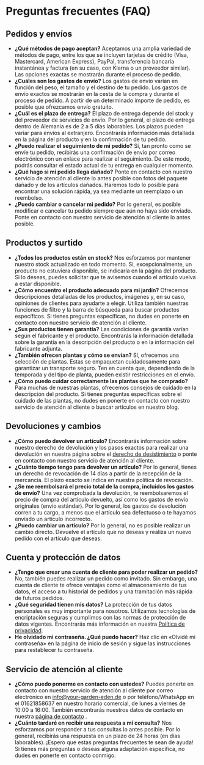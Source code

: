 # Preguntas frecuentes (FAQ)
## Pedidos y envíos
*   **¿Qué métodos de pago aceptan?**
Aceptamos una amplia variedad de métodos de pago, entre los que se incluyen tarjetas de crédito (Visa, Mastercard, American Express), PayPal, transferencia bancaria instantánea y factura (en su caso, con Klarna o un proveedor similar). Las opciones exactas se mostrarán durante el proceso de pedido.
*   **¿Cuáles son los gastos de envío?**
    Los gastos de envío varían en función del peso, el tamaño y el destino de tu pedido. Los gastos de envío exactos se mostrarán en la cesta de la compra y durante el proceso de pedido. A partir de un determinado importe de pedido, es posible que ofrezcamos envío gratuito.
*  **¿Cuál es el plazo de entrega?**
El plazo de entrega depende del stock y del proveedor de servicios de envío. Por lo general, el plazo de entrega dentro de Alemania es de 2 a 5 días laborables. Los plazos pueden variar para envíos al extranjero. Encontrarás información más detallada en la página del producto y en la confirmación de tu pedido.
*  **¿Puedo realizar el seguimiento de mi pedido?**
Sí, tan pronto como se envíe tu pedido, recibirás una confirmación de envío por correo electrónico con un enlace para realizar el seguimiento. De este modo, podrás consultar el estado actual de tu entrega en cualquier momento.
*  **¿Qué hago si mi pedido llega dañado?**
Ponte en contacto con nuestro servicio de atención al cliente lo antes posible con fotos del paquete dañado y de los artículos dañados. Haremos todo lo posible para encontrar una solución rápida, ya sea mediante un reemplazo o un reembolso.
*  **¿Puedo cambiar o cancelar mi pedido?**
    Por lo general, es posible modificar o cancelar tu pedido siempre que aún no haya sido enviado. Ponte en contacto con nuestro servicio de atención al cliente lo antes posible.
## Productos y surtido
*   **¿Todos los productos están en stock?**
Nos esforzamos por mantener nuestro stock actualizado en todo momento. Si, excepcionalmente, un producto no estuviera disponible, se indicaría en la página del producto. Si lo deseas, puedes solicitar que te avisemos cuando el artículo vuelva a estar disponible.
*  **¿Cómo encuentro el producto adecuado para mi jardín?**
Ofrecemos descripciones detalladas de los productos, imágenes y, en su caso, opiniones de clientes para ayudarte a elegir. Utiliza también nuestras funciones de filtro y la barra de búsqueda para buscar productos específicos. Si tienes preguntas específicas, no dudes en ponerte en contacto con nuestro servicio de atención al cliente.
* **¿Sus productos tienen garantía?**
Las condiciones de garantía varían según el fabricante y el producto. Encontrarás la información detallada sobre la garantía en la descripción del producto o en la información del fabricante adjunta.
* **¿También ofrecen plantas y cómo se envían?**
Sí, ofrecemos una selección de plantas. Estas se empaquetan cuidadosamente para garantizar un transporte seguro. Ten en cuenta que, dependiendo de la temporada y del tipo de planta, pueden existir restricciones en el envío.
*   **¿Cómo puedo cuidar correctamente las plantas que he comprado?**
Para muchas de nuestras plantas, ofrecemos consejos de cuidado en la descripción del producto. Si tienes preguntas específicas sobre el cuidado de las plantas, no dudes en ponerte en contacto con nuestro servicio de atención al cliente o buscar artículos en nuestro blog.
## Devoluciones y cambios
*  **¿Cómo puedo devolver un artículo?**
Encontrarás información sobre nuestro derecho de devolución y los pasos exactos para realizar una devolución en nuestra página sobre el [derecho de desistimiento](/widerrufsrecht) o ponte en contacto con nuestro servicio de atención al cliente.
*  **¿Cuánto tiempo tengo para devolver un artículo?**
    Por lo general, tienes un derecho de revocación de 14 días a partir de la recepción de la mercancía. El plazo exacto se indica en nuestra política de revocación.
*   **¿Se me reembolsará el precio total de la compra, incluidos los gastos de envío?**
Una vez comprobada la devolución, te reembolsaremos el precio de compra del artículo devuelto, así como los gastos de envío originales (envío estándar). Por lo general, los gastos de devolución corren a tu cargo, a menos que el artículo sea defectuoso o te hayamos enviado un artículo incorrecto.
*   **¿Puedo cambiar un artículo?**
Por lo general, no es posible realizar un cambio directo. Devuelve el artículo que no deseas y realiza un nuevo pedido con el artículo que deseas.
## Cuenta y protección de datos
*  **¿Tengo que crear una cuenta de cliente para poder realizar un pedido?**
No, también puedes realizar un pedido como invitado. Sin embargo, una cuenta de cliente te ofrece ventajas como el almacenamiento de tus datos, el acceso a tu historial de pedidos y una tramitación más rápida de futuros pedidos.
*  **¿Qué seguridad tienen mis datos?**
    La protección de tus datos personales es muy importante para nosotros. Utilizamos tecnologías de encriptación seguras y cumplimos con las normas de protección de datos vigentes. Encontrarás más información en nuestra [Política de privacidad](/datenschutz).
*  **He olvidado mi contraseña. ¿Qué puedo hacer?**
Haz clic en «Olvidé mi contraseña» en la página de inicio de sesión y sigue las instrucciones para restablecer tu contraseña.
## Servicio de atención al cliente
*  **¿Cómo puedo ponerme en contacto con ustedes?**
Puedes ponerte en contacto con nuestro servicio de atención al cliente por correo electrónico en info@your-garden-eden.de o por teléfono/WhatsApp en el 01621858637 en nuestro horario comercial, de lunes a viernes de 10:00 a 16:00. También encontrarás nuestros datos de contacto en nuestra [página de contacto](/kontakt) .
*  **¿Cuánto tardaré en recibir una respuesta a mi consulta?**
Nos esforzamos por responder a tus consultas lo antes posible. Por lo general, recibirás una respuesta en un plazo de 24 horas (en días laborables).
¡Espero que estas preguntas frecuentes te sean de ayuda! Si tienes más preguntas o deseas alguna adaptación específica, no dudes en ponerte en contacto conmigo.